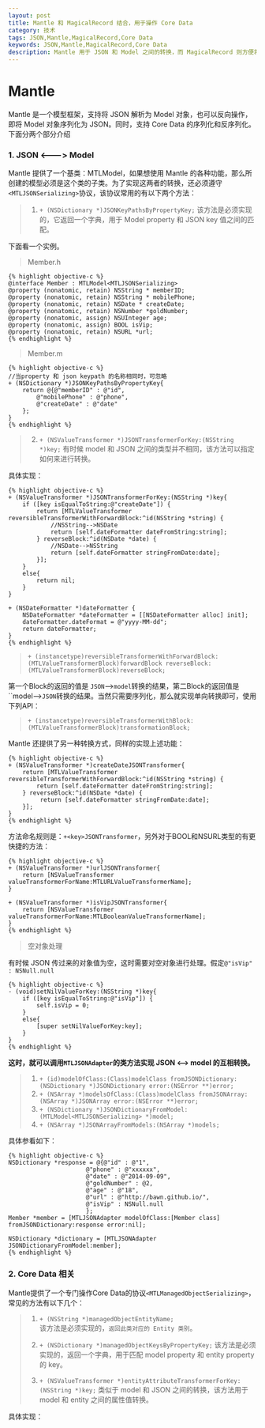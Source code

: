 ```yaml
---
layout: post
title: Mantle 和 MagicalRecord 结合，用于操作 Core Data
category: 技术
tags: JSON,Mantle,MagicalRecord,Core Data
keywords: JSON,Mantle,MagicalRecord,Core Data
description: Mantle 用于 JSON 和 Model 之间的转换，而 MagicalRecord 则方便将转换后的 Model 用于 Core Data 操作
---
```


# Mantle
Mantle 是一个模型框架，支持将 JSON 解析为 Model 对象，也可以反向操作，即将 Model 对象序列化为 JSON。同时，支持 Core  Data 的序列化和反序列化。下面分两个部分介绍

### 1. JSON <---> Model
Mantle 提供了一个基类：MTLModel，如果想使用 Mantle 的各种功能，那么所创建的模型必须是这个类的子类。为了实现这两者的转换，还必须遵守`<MTLJSONSerializing>`协议，该协议常用的有以下两个方法：

> 1. `+ (NSDictionary *)JSONKeyPathsByPropertyKey;`
> 该方法是必须实现的，它返回一个字典，用于 Model property 和 JSON key 值之间的匹配。

下面看一个实例。

> Member.h

    
    {% highlight objective-c %}
    @interface Member : MTLModel<MTLJSONSerializing>
    @property (nonatomic, retain) NSString * memberID;
    @property (nonatomic, retain) NSString * mobilePhone;
    @property (nonatomic, retain) NSDate * createDate;
    @property (nonatomic, retain) NSNumber *goldNumber;
    @property (nonatomic, assign) NSUInteger age;
    @property (nonatomic, assign) BOOL isVip;
    @property (nonatomic, retain) NSURL *url;
    {% endhighlight %}


> Member.m


    {% highlight objective-c %}
    //当property 和 json keypath 的名称相同时，可忽略
    + (NSDictionary *)JSONKeyPathsByPropertyKey{
        return @{@"memberID" : @"id",
            @"mobilePhone" : @"phone",
            @"createDate" : @"date"
        };
    }
    {% endhighlight %}



> 2. `+ (NSValueTransformer *)JSONTransformerForKey:(NSString *)key;`
> 有时候 model 和 JSON 之间的类型并不相同，该方法可以指定如何来进行转换。

具体实现：


    {% highlight objective-c %}
    + (NSValueTransformer *)JSONTransformerForKey:(NSString *)key{
        if ([key isEqualToString:@"createDate"]) {
            return [MTLValueTransformer reversibleTransformerWithForwardBlock:^id(NSString *string) {
                //NSString-->NSDate
                return [self.dateFormatter dateFromString:string];
            } reverseBlock:^id(NSDate *date) {
                //NSDate-->NSString
                return [self.dateFormatter stringFromDate:date];
            }];
        }
        else{
            return nil;
        }
    }
    
    + (NSDateFormatter *)dateFormatter {
        NSDateFormatter *dateFormatter = [[NSDateFormatter alloc] init];
        dateFormatter.dateFormat = @"yyyy-MM-dd";
        return dateFormatter;
    }
    {% endhighlight %}

> `+ (instancetype)reversibleTransformerWithForwardBlock:(MTLValueTransformerBlock)forwardBlock reverseBlock:(MTLValueTransformerBlock)reverseBlock;`

第一个Block的返回的值是 `JSON`-->`model`转换的结果，第二Block的返回值是``model-->`JSON`转换的结果。当然只需要序列化，那么就实现单向转换即可，使用下列API：

> `+ (instancetype)reversibleTransformerWithBlock:(MTLValueTransformerBlock)transformationBlock;`

Mantle 还提供了另一种转换方式，同样的实现上述功能：


    {% highlight objective-c %}
    + (NSValueTransformer *)createDateJSONTransformer{
        return [MTLValueTransformer reversibleTransformerWithForwardBlock:^id(NSString *string) {
            return [self.dateFormatter dateFromString:string];
        } reverseBlock:^id(NSDate *date) {
             return [self.dateFormatter stringFromDate:date];
        }];
    }
    {% endhighlight %}

方法命名规则是：`+<key>JSONTransformer`，另外对于BOOL和NSURL类型的有更快捷的方法：


    {% highlight objective-c %}
    + (NSValueTransformer *)urlJSONTransformer{
        return [NSValueTransformer valueTransformerForName:MTLURLValueTransformerName];
    }

    + (NSValueTransformer *)isVipJSONTransformer{
        return [NSValueTransformer valueTransformerForName:MTLBooleanValueTransformerName];
    }
    {% endhighlight %}


> 空对象处理

有时候 JSON 传过来的对象值为空，这时需要对空对象进行处理。假定`@"isVip" : NSNull.null`


    {% highlight objective-c %}
    - (void)setNilValueForKey:(NSString *)key{
        if ([key isEqualToString:@"isVip"]) {
            self.isVip = 0;
        }
        else{
            [super setNilValueForKey:key];
        }
    }
    {% endhighlight %}

**这时，就可以调用`MTLJSONAdapter`的类方法实现 JSON <--> model 的互相转换。**

> 1. `+ (id)modelOfClass:(Class)modelClass fromJSONDictionary:(NSDictionary *)JSONDictionary error:(NSError **)error;`
> 2. `+ (NSArray *)modelsOfClass:(Class)modelClass fromJSONArray:(NSArray *)JSONArray error:(NSError **)error;`
> 3. `+ (NSDictionary *)JSONDictionaryFromModel:(MTLModel<MTLJSONSerializing> *)model;`
> 4. `+ (NSArray *)JSONArrayFromModels:(NSArray *)models;`

具体参看如下：


    {% highlight objective-c %}
    NSDictionary *response = @{@"id" : @"1",
                          @"phone" : @"xxxxxx",
                          @"date" : @"2014-09-09",
                          @"goldNumber" : @2,
                          @"age" : @"18",
                          @"url" : @"http://bawn.github.io/",
                          @"isVip" : NSNull.null
                          };
    Member *member = [MTLJSONAdapter modelOfClass:[Member class] fromJSONDictionary:response error:nil];
    
    NSDictionary *dictionary = [MTLJSONAdapter JSONDictionaryFromModel:member];
    {% endhighlight %}

### 2. Core Data 相关
Mantle提供了一个专门操作Core Data的协议`<MTLManagedObjectSerializing>`，常见的方法有以下几个：

> 1. `+ (NSString *)managedObjectEntityName;`  
> 该方法是必须实现的，`返回此类对应的 Entity 类别`。
> 
> 2. `+ (NSDictionary *)managedObjectKeysByPropertyKey;`
> 该方法是必须实现的，返回一个字典，用于匹配 model property 和 entity property 的 key。
> 
> 3. `+ (NSValueTransformer *)entityAttributeTransformerForKey:(NSString *)key;`
> 类似于 model 和 JSON 之间的转换，该方法用于 model 和 entity 之间的属性值转换。

具体实现：


